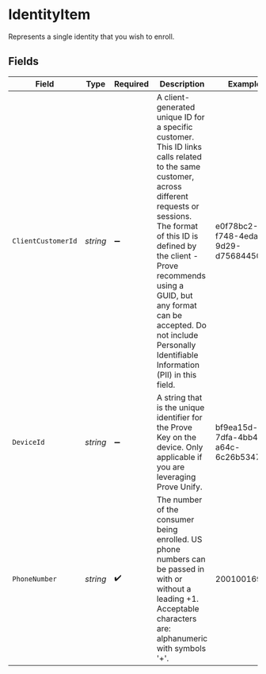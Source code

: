 # IdentityItem

Represents a single identity that you wish to enroll.


## Fields

| Field                                                                                                                                                                                                                                                                                                                                  | Type                                                                                                                                                                                                                                                                                                                                   | Required                                                                                                                                                                                                                                                                                                                               | Description                                                                                                                                                                                                                                                                                                                            | Example                                                                                                                                                                                                                                                                                                                                |
| -------------------------------------------------------------------------------------------------------------------------------------------------------------------------------------------------------------------------------------------------------------------------------------------------------------------------------------- | -------------------------------------------------------------------------------------------------------------------------------------------------------------------------------------------------------------------------------------------------------------------------------------------------------------------------------------- | -------------------------------------------------------------------------------------------------------------------------------------------------------------------------------------------------------------------------------------------------------------------------------------------------------------------------------------- | -------------------------------------------------------------------------------------------------------------------------------------------------------------------------------------------------------------------------------------------------------------------------------------------------------------------------------------- | -------------------------------------------------------------------------------------------------------------------------------------------------------------------------------------------------------------------------------------------------------------------------------------------------------------------------------------- |
| `ClientCustomerId`                                                                                                                                                                                                                                                                                                                     | *string*                                                                                                                                                                                                                                                                                                                               | :heavy_minus_sign:                                                                                                                                                                                                                                                                                                                     | A client-generated unique ID for a specific customer. This ID links calls related to the same customer, across different requests or sessions. The format of this ID is defined by the client - Prove recommends using a GUID, but any format can be accepted. Do not include Personally Identifiable Information (PII) in this field. | e0f78bc2-f748-4eda-9d29-d756844507fc                                                                                                                                                                                                                                                                                                   |
| `DeviceId`                                                                                                                                                                                                                                                                                                                             | *string*                                                                                                                                                                                                                                                                                                                               | :heavy_minus_sign:                                                                                                                                                                                                                                                                                                                     | A string that is the unique identifier for the Prove Key on the device. Only applicable if you are leveraging Prove Unify.                                                                                                                                                                                                             | bf9ea15d-7dfa-4bb4-a64c-6c26b53472fc                                                                                                                                                                                                                                                                                                   |
| `PhoneNumber`                                                                                                                                                                                                                                                                                                                          | *string*                                                                                                                                                                                                                                                                                                                               | :heavy_check_mark:                                                                                                                                                                                                                                                                                                                     | The number of the consumer being enrolled. US phone numbers can be passed in with or without a leading +1. Acceptable characters are: alphanumeric with symbols '+'.                                                                                                                                                                   | 2001001695                                                                                                                                                                                                                                                                                                                             |